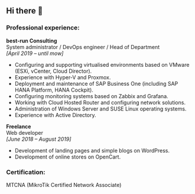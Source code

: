 ## Hi there 👋

### Professional experience:
**best-run Consulting**  
System administrator / DevOps engineer / Head of Department  
*[April 2019 – until mow]*
- Configuring and supporting virtualised environments based on VMware (ESXi, vCenter, Cloud Director).
- Experience with Hyper-V and Proxmox.
- Deployment and maintenance of SAP Business One (including SAP HANA Platform, HANA Cockpit).
- Configuring monitoring systems based on Zabbix and Grafana.
- Working with Cloud Hosted Router and configuring network solutions.
- Administration of Windows Server and SUSE Linux operating systems.
- Experience with Active Directory.

**Freelance**  
Web developer  
*[June 2018 – August 2019]*
- Development of landing pages and simple blogs on WordPress.
- Development of online stores on OpenCart.

### Certification:
MTCNA (MikroTik Certified Network Associate)

<!--
**Makes-MS/Makes-MS** is a ✨ _special_ ✨ repository because its `README.md` (this file) appears on your GitHub profile.

Here are some ideas to get you started:

- 🔭 I’m currently working on ...
- 🌱 I’m currently learning ...
- 👯 I’m looking to collaborate on ...
- 🤔 I’m looking for help with ...
- 💬 Ask me about ...
- 📫 How to reach me: ...
- 😄 Pronouns: ...
- ⚡ Fun fact: ...
-->
